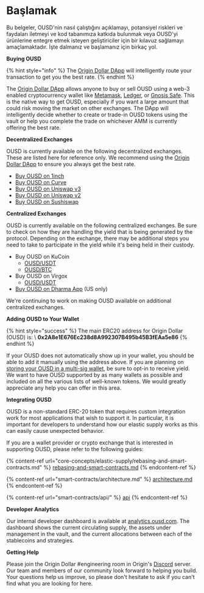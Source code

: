 # Başlamak

Bu belgeler, OUSD'nin nasıl çalıştığını açıklamayı, potansiyel riskleri ve faydaları iletmeyi ve kod tabanımıza katkıda bulunmak veya OUSD'yi ürünlerine entegre etmek isteyen geliştiriciler için bir kılavuz sağlamayı amaçlamaktadır. İşte dalmanız ve başlamanız için birkaç yol.

**Buying OUSD**

{% hint style="info" %}
The [Origin Dollar DApp](https://ousd.com/swap) will intelligently route your transaction to get you the best rate.
{% endhint %}

The [Origin Dollar DApp](https://ousd.com/swap) allows anyone to buy or sell OUSD using a web-3 enabled cryptocurrency wallet like [Metamask](https://www.metamask.io), [Ledger](https://www.ledger.com), or [Gnosis Safe](https://gnosis-safe.io). This is the native way to get OUSD, especially if you want a large amount that could risk moving the market on other exchanges. The DApp will intelligently decide whether to create or trade-in OUSD tokens using the vault or help you complete the trade on whichever AMM is currently offering the best rate.

**Decentralized Exchanges**

OUSD is currently available on the following decentralized exchanges. These are listed here for reference only. We recommend using the [Origin Dollar DApp](https://ousd.com/swap) to ensure you always get the best rate.

* [Buy OUSD on 1inch](https://app.1inch.io/#/1/swap/USDT/OUSD)
* [Buy OUSD on Curve](https://curve.fi/factory/9)
* [Buy OUSD on Uniswap v3](https://app.uniswap.org/#/swap?inputCurrency=0xdac17f958d2ee523a2206206994597c13d831ec7\&outputCurrency=0x2A8e1E676Ec238d8A992307B495b45B3fEAa5e86)
* [Buy OUSD on Uniswap v2](https://app.uniswap.org/#/swap?inputCurrency=0xdac17f958d2ee523a2206206994597c13d831ec7\&outputCurrency=0x2A8e1E676Ec238d8A992307B495b45B3fEAa5e86\&use=v2)
* [Buy OUSD on Sushiswap](https://exchange.sushiswapclassic.org/#/swap?inputCurrency=0xdac17f958d2ee523a2206206994597c13d831ec7\&outputCurrency=0x2a8e1e676ec238d8a992307b495b45b3feaa5e86)

**Centralized Exchanges**

OUSD is currently available on the following centralized exchanges. Be sure to check on how they are handling the yield that is being generated by the protocol. Depending on the exchange, there may be additional steps you need to take to participate in the yield while it's being held in their custody.

* Buy OUSD on KuCoin
  * [OUSD/USDT](https://trade.kucoin.com/OUSD-USDT)
  * [OUSD/BTC](https://trade.kucoin.com/OUSD-BTC)
* Buy OUSD on Virgox
  * [OUSD/USDT](https://virgox.com/exchange/141)
* [Buy OUSD on Dharma App](https://www.dharma.io) (US only)

We're continuing to work on making OUSD available on additional centralized exchanges.

**Adding OUSD to Your Wallet**

{% hint style="success" %}
The main ERC20 address for Origin Dollar (OUSD) is: \ **0x2A8e1E676Ec238d8A992307B495b45B3fEAa5e86**
{% endhint %}

If your OUSD does not automatically show up in your wallet, you should be able to add it manually using the address above. If you are planning on [storing your OUSD in a multi-sig wallet](core-concepts/elastic-supply/rebasing-and-smart-contracts.md), be sure to opt-in to receive yield. We want to have OUSD supported by as many wallets as possible and included on all the various lists of well-known tokens. We would greatly appreciate any help you can offer in this area.&#x20;

**Integrating OUSD**

OUSD is a non-standard ERC-20 token that requires custom integration work for most applications that wish to support it. In particular, it is important for developers to understand how our elastic supply works as this can easily cause unexpected behavior.

If you are a wallet provider or crypto exchange that is interested in supporting OUSD, please refer to the following guides:&#x20;

{% content-ref url="core-concepts/elastic-supply/rebasing-and-smart-contracts.md" %}
[rebasing-and-smart-contracts.md](core-concepts/elastic-supply/rebasing-and-smart-contracts.md)
{% endcontent-ref %}

{% content-ref url="smart-contracts/architecture.md" %}
[architecture.md](smart-contracts/architecture.md)
{% endcontent-ref %}

{% content-ref url="smart-contracts/api/" %}
[api](smart-contracts/api/)
{% endcontent-ref %}

**Developer Analytics**

Our internal developer dashboard is available at [analytics.ousd.com](https://analytics.ousd.com). The dashboard shows the current circulating supply, the assets under management in the vault, and the current allocations between each of the stablecoins and strategies.

**Getting Help**

Please join the Origin Dollar #engineering room in Origin's [Discord](https://www.originprotocol.com/discord) server.  Our team and members of our community look forward to helping you build. Your questions help us improve, so please don't hesitate to ask if you can't find what you are looking for here.
